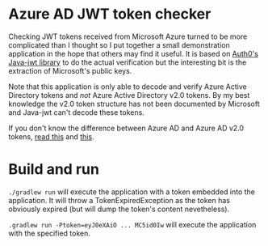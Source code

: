 # Azure AD JWT token checker

Checking JWT tokens received from Microsoft Azure turned to be more complicated than I thought so I put together a small demonstration application in the hope that
others may find it useful. It is based on [Auth0's Java-jwt library](https://github.com/auth0/java-jwt) to do the actual verification but the interesting bit is
the extraction of Microsoft's public keys.

Note that this application is only able to decode and verify Azure Active Directory tokens and *not* Azure Active Directory v2.0 tokens. By my best knowledge the v2.0 token
structure has not been documented by Microsoft and Java-jwt can't decode these tokens.

If you don't know the difference between Azure AD and Azure AD v2.0 tokens, [read this](https://docs.microsoft.com/en-us/azure/active-directory/develop/active-directory-protocols-oauth-code) 
and [this](https://docs.microsoft.com/en-us/azure/active-directory/develop/active-directory-appmodel-v2-overview).

# Build and run

`./gradlew run` will execute the application with a token embedded into the application. It will throw a TokenExpiredException as the token has obviously expired (but will dump the token's content
nevetheless).

`.gradlew run -Ptoken=eyJ0eXAiO ... MC5id0Iw` will execute the application with the specified token.

